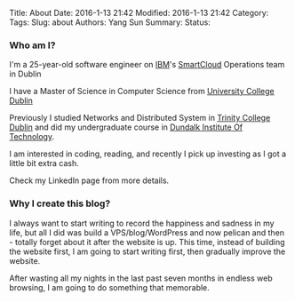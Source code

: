 Title: About
Date: 2016-1-13 21:42
Modified: 2016-1-13 21:42
Category: 
Tags:
Slug: about
Authors: Yang Sun
Summary:
Status: 


### Who am I?

I'm a 25-year-old software engineer on [IBM](https://www.ibm.com)'s [SmartCloud](https://www.ibm.com/cloud-computing/social/us/en/) Operations team in Dublin

I have a Master of Science in Computer Science from [University College Dublin](http://www.ucd.ie/about-ucd/)

Previously I studied Networks and Distributed System in [Trinity College Dublin](https://www.tcd.ie) and did my undergraduate course in [Dundalk Institute Of Technology](https://www.dkit.ie).

I am interested in coding, reading, and recently I pick up investing as I got a little bit extra cash.

Check my LinkedIn page from more details.

### Why I create this blog?

I always want to start writing to record the happiness and sadness in my life, but all I did was build a VPS/blog/WordPress and now pelican and then - totally forget about it after the website is up. This time, instead of building the website first, I am going to start writing first, then gradually improve the website.

After wasting all my nights in the last past seven months in endless web browsing, I am going to do something that memorable. 


